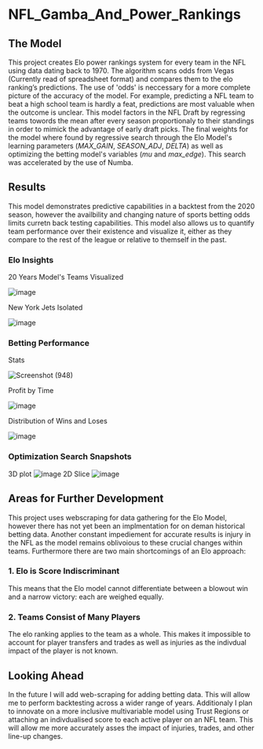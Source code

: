 # NFL_Gamba_And_Power_Rankings

## The Model
This project creates Elo power rankings system for every team in the NFL using data dating back to 1970. The algorithm scans odds from Vegas (Currently read of spreadsheet format) and compares them to the elo ranking’s predictions. The use of 'odds' is neccessary for a more complete picture of the accuracy of the model. For example, predicting a NFL team to beat a high school team is hardly a feat, predictions are most valuable when the outcome is unclear. This model factors in the NFL Draft by regressing teams towords the mean after every season proportionaly to their standings in order to mimick the advantage of early draft picks. The final weights for the model where found by regressive search through the Elo Model's learning parameters (*MAX_GAIN*, *SEASON_ADJ*, *DELTA*) as well as optimizing the betting model's variables (*mu* and *max_edge*). This search was accelerated by the use of Numba.

## Results
This model demonstrates predictive capabilities in a backtest from the 2020 season, however the availbility and changing nature of sports betting odds limits curretn back testing capabilities. This model also allows us to quantify team performance over their existence and visualize it, either as they compare to the rest of the league or relative to themself in the past.

### Elo Insights
20 Years Model's Teams Visualized

![image](https://user-images.githubusercontent.com/44657125/142329535-9ae4052f-7f14-41ab-baa5-97ba434308b9.png)

New York Jets Isolated

![image](https://user-images.githubusercontent.com/44657125/142330777-be886f8d-8191-4a70-880a-0da634958c79.png)

### Betting Performance
Stats

![Screenshot (948)](https://user-images.githubusercontent.com/44657125/142328056-451050bc-09be-44a1-8398-f738121ba6c8.png)

Profit by Time

![image](https://user-images.githubusercontent.com/44657125/142322862-232fb0ee-ef93-4b25-9d9c-8aaaa3109f08.png)

Distribution of Wins and Loses

![image](https://user-images.githubusercontent.com/44657125/142323039-65a3c0cb-8b31-436f-9d36-be6963fc2773.png)


### Optimization Search Snapshots
3D plot
![image](https://user-images.githubusercontent.com/44657125/142321595-c628f045-1a2e-4baf-9d9a-43ce1266ba07.png)
2D Slice
![image](https://user-images.githubusercontent.com/44657125/142322143-e647bd84-0199-4d65-a852-6a9c001286d8.png)


## Areas for Further Development
This project uses webscraping for data gathering for the Elo Model, however there has not yet been an implmentation for on deman historical betting data. Another constant impediement for accurate results is injury in the NFL as the model remains oblivoious to these crucial changes within teams.
Furthermore there are two main shortcomings of an Elo approach:

### 1. Elo is Score Indiscriminant
This means that the Elo model cannot differentiate between a blowout win and a narrow victory: each are weighed equally.

### 2. Teams Consist of Many Players
The elo ranking applies to the team as a whole. This makes it impossible to account for player transfers and trades as well as injuries as the indivdual impact of the player is not known.

## Looking Ahead
In the future I will add web-scraping for adding betting data. This will allow me to perform backtesting across a wider range of years.
Additionaly I plan to innovate on a more inclusive multivariable model using Trust Regions or attaching an indivdualised score to each active player on an NFL team. This will allow me more accurately asses the impact of injuries, trades, and other line-up changes.
